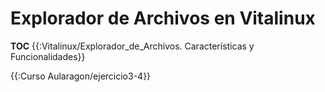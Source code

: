 # Explorador de Archivos en Vitalinux

__TOC__
{{:Vitalinux/Explorador_de_Archivos. Características y Funcionalidades}}

{{:Curso Aularagon/ejercicio3-4}}

